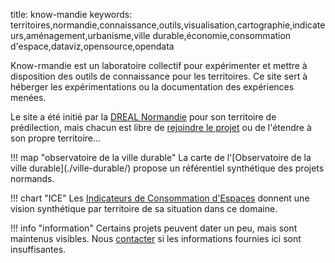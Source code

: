 title: know-mandie
keywords: territoires,normandie,connaissance,outils,visualisation,cartographie,indicateurs,aménagement,urbanisme,ville durable,économie,consommation d'espace,dataviz,opensource,opendata

Know-rmandie est un laboratoire collectif pour expérimenter et mettre à disposition des outils de connaissance pour les territoires. Ce site sert à héberger les expérimentations ou la documentation des expériences menées.

Le site a été initié par la [DREAL Normandie][dreal-norm] pour son territoire de prédilection, mais chacun est libre de [rejoindre le projet](a_propos/partenaires.md) ou de l'étendre à son propre territoire...

<div markdown="1" class="three cols">
!!! map "observatoire de la ville durable"
    La carte de l'[Observatoire de la ville durable](./ville-durable/) propose un référentiel synthétique des projets normands.

!!! chart "ICE"
    Les [Indicateurs de Consommation d'Espaces](./I/CE/) donnent une vision synthétique par territoire de sa situation dans ce domaine.

</div>

!!! info "information"
    Certains projets peuvent dater un peu, mais sont maintenus visibles. Nous [contacter](a_propos/contribuer.md) si les informations fournies ici sont insuffisantes.

[dreal-norm]: https://normandie.developpement-durable.gouv.fr
